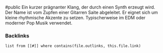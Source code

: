 #public
Ein kurzer prägnanter Klang, der durch einen Synth erzeugt wird. Der Name ist vom Zupfen einer Gitarren Saite abgeleitet. Er eignet sich um kleine rhythmische Akzente zu setzen. 
Typischerweise im EDM oder moderner Pop Musik verwendet. 

### Backlinks
```dataview 
list from [[#]] where contains(file.outlinks, this.file.link)
```

